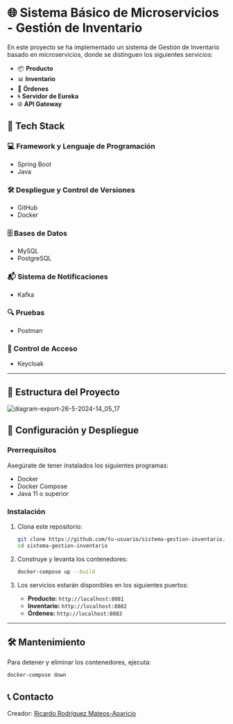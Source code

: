 # 🌐 Sistema Básico de Microservicios - Gestión de Inventario

En este proyecto se ha implementado un sistema de Gestión de Inventario basado en microservicios, donde se distinguen los siguientes servicios:

- 📦 **Producto**
- 📊 **Inventario**
- 🛒 **Órdenes**
- 🌀 **Servidor de Eureka**
- 🌐 **API Gateway**

## 🚀 Tech Stack

### 💻 Framework y Lenguaje de Programación
- Spring Boot
- Java

### 🛠️ Despliegue y Control de Versiones
- GitHub
- Docker

### 🗄️ Bases de Datos
- MySQL
- PostgreSQL

### 📬 Sistema de Notificaciones
- Kafka

### 🔍 Pruebas
- Postman

### 🔑 Control de Acceso
- Keycloak

---

## 📂 Estructura del Proyecto
![diagram-export-26-5-2024-14_05_17](https://github.com/ricardorma/microservices_system/assets/45419870/0a79152e-b3a6-4bf5-8077-132a0b68d18e)

## 🔧 Configuración y Despliegue

### Prerrequisitos

Asegúrate de tener instalados los siguientes programas:

- Docker
- Docker Compose
- Java 11 o superior

### Instalación

1. Clona este repositorio:

    ```sh
    git clone https://github.com/tu-usuario/sistema-gestion-inventario.git
    cd sistema-gestion-inventario
    ```

2. Construye y levanta los contenedores:

    ```sh
    docker-compose up --build
    ```

3. Los servicios estarán disponibles en los siguientes puertos:

    - **Producto:** `http://localhost:8081`
    - **Inventario:** `http://localhost:8082`
    - **Órdenes:** `http://localhost:8083`

---

## 🛠️ Mantenimiento

Para detener y eliminar los contenedores, ejecuta:

```sh
docker-compose down
```

## 📞 Contacto

Creador: [Ricardo Rodríguez Mateos-Aparicio](https://github.com/ricardorma)  
